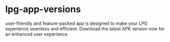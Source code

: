 # lpg-app-versions
user-friendly and feature-packed app is designed to make your LPG experience seamless and efficient. Download the latest APK version now for an enhanced user experience.
